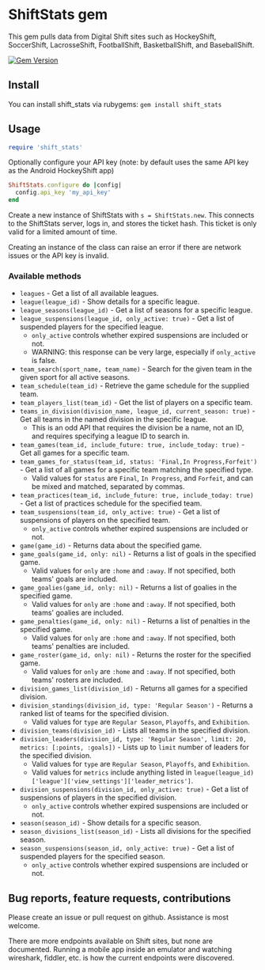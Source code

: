 # ShiftStats gem
This gem pulls data from Digital Shift sites such as HockeyShift, SoccerShift, LacrosseShift, FootballShift, BasketballShift, and BaseballShift.

[![Gem Version](https://badge.fury.io/rb/shift_stats.svg)](http://badge.fury.io/rb/shift_stats)

## Install
You can install shift_stats via rubygems: `gem install shift_stats`

## Usage

```ruby
require 'shift_stats'
```

Optionally configure your API key (note: by default uses the same API key as the Android HockeyShift app)

```ruby
ShiftStats.configure do |config|
  config.api_key 'my_api_key'
end
```

Create a new instance of ShiftStats with `s = ShiftStats.new`. This connects to the ShiftStats server, logs in, and stores the ticket hash. This ticket is only valid for a limited amount of time.

Creating an instance of the class can raise an error if there are network issues or the API key is invalid.

### Available methods

* `leagues` - Get a list of all available leagues.
* `league(league_id)` - Show details for a specific league.
* `league_seasons(league_id)` - Get a list of seasons for a specific league.
* `league_suspensions(league_id, only_active: true)` - Get a list of suspended players for the specified league.
  * `only_active` controls whether expired suspensions are included or not.
  * WARNING: this response can be very large, especially if `only_active` is false.
* `team_search(sport_name, team_name)` - Search for the given team in the given sport for all active seasons.
* `team_schedule(team_id)` - Retrieve the game schedule for the supplied team.
* `team_players_list(team_id)` - Get the list of players on a specific team.
* `teams_in_division(division_name, league_id, current_season: true)` - Get all teams in the named division in the specific league.
  * This is an odd API that requires the division be a name, not an ID, and requires specifying a league ID to search in.
* `team_games(team_id, include_future: true, include_today: true)` - Get all games for a specific team.
* `team_games_for_status(team_id, status: 'Final,In Progress,Forfeit')` - Get a list of all games for a specific team matching the specified type.
  * Valid values for `status` are `Final`, `In Progress`, and `Forfeit`, and can be mixed and matched, separated by commas.
* `team_practices(team_id, include_future: true, include_today: true)` - Get a list of practices schedule for the specified team.
* `team_suspensions(team_id, only_active: true)` - Get a list of suspensions of players on the specified team.
  * `only_active` controls whether expired suspensions are included or not.
* `game(game_id)` - Returns data about the specified game.
* `game_goals(game_id, only: nil)` - Returns a list of goals in the specified game.
  * Valid values for `only` are `:home` and `:away`. If not specified, both teams' goals are included.
* `game_goalies(game_id, only: nil)` - Returns a list of goalies in the specified game.
  * Valid values for `only` are `:home` and `:away`. If not specified, both teams' goalies are included.
* `game_penalties(game_id, only: nil)` - Returns a list of penalties in the specified game.
  * Valid values for `only` are `:home` and `:away`. If not specified, both teams' penalties are included.
* `game_roster(game_id, only: nil)` - Returns the roster for the specified game.
  * Valid values for `only` are `:home` and `:away`. If not specified, both teams' rosters are included.
* `division_games_list(division_id)` - Returns all games for a specified division.
* `division_standings(division_id, type: 'Regular Season')` - Returns a ranked list of teams for the specified division.
  * Valid values for `type` are `Regular Season`, `Playoffs`, and `Exhibition`.
* `division_teams(division_id)` - Lists all teams in the specified division.
* `division_leaders(division_id, type: 'Regular Season', limit: 20, metrics: [:points, :goals])` - Lists up to `limit` number of leaders for the specified division.
  * Valid values for `type` are `Regular Season`, `Playoffs`, and `Exhibition`.
  * Valid values for `metrics` include anything listed in `league(league_id)['league']['view_settings']['leader_metrics']`.
* `division_suspensions(division_id, only_active: true)` - Get a list of suspensions of players in the specified division.
  * `only_active` controls whether expired suspensions are included or not.
* `season(season_id)` - Show details for a specific season.
* `season_divisions_list(season_id)` - Lists all divisions for the specified season.
* `season_suspensions(season_id, only_active: true)` - Get a list of suspended players for the specified season.
  * `only_active` controls whether expired suspensions are included or not.

## Bug reports, feature requests, contributions

Please create an issue or pull request on github. Assistance is most welcome.

There are more endpoints available on Shift sites, but none are documented. Running a mobile app inside an emulator and watching wireshark, fiddler, etc. is how the current endpoints were discovered.
